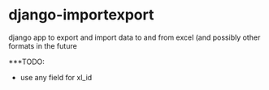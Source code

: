 django-importexport
===================

django app to export and import data to and from excel (and possibly other formats in the future


***TODO:

* use any field for xl_id